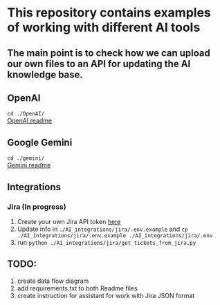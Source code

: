 # This repository contains examples of working with different AI tools
## The main point is to check how we can upload our own files to an API for updating the AI knowledge base.
## OpenAI
`cd ./OpenAI/`  
[OpenAI readme](./OpenAI/Readme.md)

## Google Gemini
`cd ./gemini/`  
[Gemini readme](./Gemini/Readme.md)

## Integrations
### Jira (In progress)
1. Create your own Jira API token [here](https://jira.ontrq.com/secure/ViewProfile.jspa?selectedTab=com.atlassian.pats.pats-plugin:jira-user-personal-access-tokens)
1. Update info in `./AI_integrations/jira/.env.example` and `cp ./AI_integrations/jira/.env.example ./AI_integrations/jira/.env`
2. run `python ./AI_integrations/jira/get_tickets_from_jira.py`

## TODO:
1. create data flow diagram
2. add requirements.txt to both Readme files
3. create instruction for assistant for work with Jira JSON format